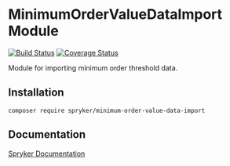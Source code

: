 # MinimumOrderValueDataImport Module
[![Build Status](https://travis-ci.org/spryker/minimum-order-value-data-import.svg)](https://travis-ci.org/spryker/minimum-order-value-data-import)
[![Coverage Status](https://coveralls.io/repos/github/spryker/minimum-order-value-data-import/badge.svg)](https://coveralls.io/github/spryker/minimum-order-value-data-import)

Module for importing minimum order threshold data.

## Installation

```
composer require spryker/minimum-order-value-data-import
```

## Documentation

[Spryker Documentation](https://academy.spryker.com/developing_with_spryker/module_guide/modules.html)
